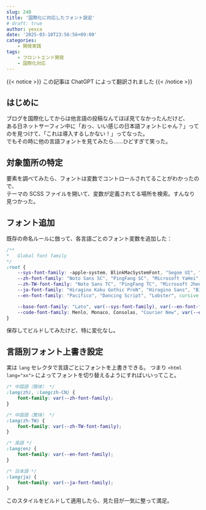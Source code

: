 ```yaml
---
slug: 240
title: '国際化に対応したフォント設定'
# draft: true
author: yexca
date: '2025-03-10T23:56:56+09:00'
categories:
    - 開発実践
tags:
    - フロントエンド開発
    - 国際化対応
---
```


{{< notice >}} この記事は ChatGPT によって翻訳されました {{< /notice >}}

## はじめに

ブログを国際化してからは他言語の投稿なんてほぼ見てなかったんだけど、  
ある日ネットサーフィン中に「おっ、いい感じの日本語フォントじゃん？」ってのを見つけて、「これは導入するしかない！」ってなった。  
でもその時に他の言語フォントを見てみたら……ひどすぎて笑った。

## 対象箇所の特定

要素を調べてみたら、フォントは変数でコントロールされてることがわかったので、  
テーマの SCSS ファイルを開いて、変数が定義されてる場所を検索。すんなり見つかった。

## フォント追加

既存の命名ルールに倣って、各言語ごとのフォント変数を追加した：

```scss
/**
*   Global font family
*/
:root {
    --sys-font-family: -apple-system, BlinkMacSystemFont, "Segoe UI", "Droid Sans", "Helvetica Neue";
    --zh-font-family: "Noto Sans SC", "PingFang SC", "Microsoft YaHei";
    --zh-TW-font-family: "Noto Sans TC", "PingFang TC", "Microsoft JhengHei";
    --ja-font-family: "Hiragino Kaku Gothic ProN", "Hiragino Sans", "BIZ UDPGothic", Meiryo;
    --en-font-family: "Pacifico", "Dancing Script", "Lobster", cursive;

    --base-font-family: "Lato", var(--sys-font-family), var(--en-font-family), var(--zh-font-family), var(--zh-TW-font-family), var(--ja-font-family), sans-serif;
    --code-font-family: Menlo, Monaco, Consolas, "Courier New", var(--en-font-family), var(--zh-font-family), var(--zh-TW-font-family), var(--ja-font-family), monospace;
}
```

保存してビルドしてみたけど、特に変化なし。

## 言語別フォント上書き設定

実は `lang` セレクタで言語ごとにフォントを上書きできる。
 つまり `<html lang="xx">` によってフォントを切り替えるようにすればいいってこと。

```scss
/* 中国語（簡体） */
:lang(zh), :lang(zh-CN) {
    font-family: var(--zh-font-family);
}

/* 中国語（繁体） */
:lang(zh-TW) {
    font-family: var(--zh-TW-font-family);
}

/* 英語 */
:lang(en) {
    font-family: var(--en-font-family);
}

/* 日本語 */
:lang(ja) {
    font-family: var(--ja-font-family);
}
```

このスタイルをビルドして適用したら、見た目が一気に整って満足。
